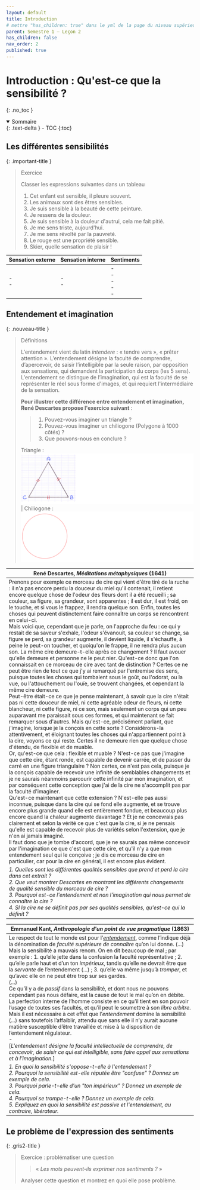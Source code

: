 ```yaml
---
layout: default
title: Introduction
# mettre "has_children: true" dans le yml de la page du niveau supérieur
parent: Semestre 1 – Leçon 2
has_children: false
nav_order: 2
published: true
---
```

# Introduction : Qu'est-ce que la sensibilité ?
{: .no_toc }

<details open markdown="block">
  <summary>
    Sommaire
  </summary>
  {: .text-delta }
- TOC
{:toc}
</details>

## Les différentes sensibilités

{: .important-title }
> Exercice
> 
> Classer les expressions suivantes dans un tableau
> 
> 1. Cet enfant est sensible, il pleure souvent.
> 2. Les animaux sont des êtres sensibles.
> 3. Je suis sensible à la beauté de cette peinture.
> 4. Je ressens de la douleur.
> 5. Je suis sensible à la douleur d'autrui, cela me fait pitié.
> 6. Je me sens triste, aujourd'hui.
> 7. Je me sens révolté par la pauvreté.
> 8. Le rouge est une propriété sensible.
> 9. Skier, quelle sensation de plaisir !


| Sensation externe | Sensation interne | Sentiments                        |
| ----------------- | ----------------- | --------------------------------- |
| - <br />-         | - <br />-         | - <br />- <br />- <br />- <br />- |

## Entendement et imagination

{: .nouveau-title }
> Définitions
> 
> L'entendement vient du latin *intendere* : « tendre vers », « prêter attention ». L’entendement désigne la faculté de comprendre, d’apercevoir, de saisir l’intelligible par la seule raison, par opposition aux sensations, qui demandent la participation du corps (les 5 sens). L'entendement se distingue de l’imagination, qui est la faculté de se représenter le réel sous forme d'images, et qui requiert l'intermédiaire de la sensation.
>
>**Pour illustrer cette différence entre entendement et imagination, René Descartes propose l'exercice suivant** : 
>> 1. Pouvez-vous imaginer un triangle ? 
>> 2. Pouvez-vous imaginer un chiliogone (Polygone à 1000 côtés) ? 
>> 3. Que pouvons-nous en conclure ?
>
>Triangle : ![Alt text](image.png) | Chiliogone : ![Alt text](image-1.png)

| René Descartes, *Méditations métaphysiques* (1641)           |
| ------------------------------------------------------------ |
| Prenons pour exemple ce morceau de cire qui vient d'être tiré de la ruche : il n'a pas encore perdu la douceur du miel qu'il contenait, il retient encore quelque chose de l'odeur des fleurs dont il a été recueilli ; sa couleur, sa figure, sa grandeur, sont apparentes ; il est dur, il est froid, on le touche, et si vous le frappez, il rendra quelque son. Enfin, toutes les choses qui peuvent distinctement faire connaître un corps se rencontrent en celui-ci.<br/>Mais voici que, cependant que je parle, on l'approche du feu : ce qui y restait de sa saveur s'exhale, l'odeur s'évanouit, sa couleur se change, sa figure se perd, sa grandeur augmente, il devient liquide, il s'échauffe, à peine le peut-on toucher, et quoiqu'on le frappe, il ne rendra plus aucun son. La même cire demeure-t-elle après ce changement ? Il faut avouer qu'elle demeure et personne ne le peut nier. Qu'est-ce donc que l'on connaissait en ce morceau de cire avec tant de distinction ? Certes ce ne peut être rien de tout ce que j'y ai remarqué par l'entremise des sens, puisque toutes les choses qui tombaient sous le goût, ou l'odorat, ou la vue, ou l'attouchement ou l'ouïe, se trouvent changées, et cependant la même cire demeure.<br/>Peut-être était-ce ce que je pense maintenant, à savoir que la cire n'était pas ni cette douceur de miel, ni cette agréable odeur de fleurs, ni cette blancheur, ni cette figure, ni ce son, mais seulement un corps qui un peu auparavant me paraissait sous ces formes, et qui maintenant se fait remarquer sous d'autres. Mais qu'est-ce, précisément parlant, que j'imagine, lorsque je la conçois en cette sorte ? Considérons-la attentivement, et éloignant toutes les choses qui n'appartiennent point à la cire, voyons ce qui reste. Certes il ne demeure rien que quelque chose d'étendu, de flexible et de muable. <br/>Or, qu'est-ce que cela : flexible et muable ? N'est-ce pas que j'imagine que cette cire, étant ronde, est capable de devenir carrée, et de passer du carré en une figure triangulaire ? Non certes, ce n'est pas cela, puisque je la conçois capable de recevoir une infinité de semblables changements et je ne saurais néanmoins parcourir cette infinité par mon imagination, et par conséquent cette conception que j'ai de la cire ne s'accomplit pas par la faculté d'imaginer.<br/>Qu'est-ce maintenant que cette extension ? N'est-elle pas aussi inconnue, puisque dans la cire qui se fond elle augmente, et se trouve encore plus grande quand elle est entièrement fondue, et beaucoup plus encore quand la chaleur augmente davantage ? Et je ne concevrais pas clairement et selon la vérité ce que c'est que la cire, si je ne pensais qu'elle est capable de recevoir plus de variétés selon l'extension, que je n'en ai jamais imaginé. <br/>Il faut donc que je tombe d'accord, que je ne saurais pas même concevoir par l'imagination ce que c'est que cette cire, et qu'il n'y a que mon entendement seul qui le conçoive ; je dis ce morceau de cire en particulier, car pour la cire en général, il est encore plus évident. |
| *1. Quelles sont les différentes qualités sensibles que prend et perd la cire dans cet extrait ?*<br />*2. Que veut montrer Descartes en montrant les différents changements de qualité sensible du morceau de cire ?*<br />*3. Pourquoi est-ce l'entendement et non l'imagination qui nous permet de connaître la cire ?*<br />*4. SI la cire ne se définit pas par ses qualités sensibles, qu'est-ce qui la définit ?* |

| Emmanuel Kant, *Anthropologie d'un point de vue pragmatique* (1863) |
| ------------------------------------------------------------ |
| Le respect de tout le monde est pour l’*<u>entendement</u>*, comme l’indique déjà la dénomination de *faculté supérieure de connaître* qu’on lui donne. (...) Mais la sensibilité a mauvais renom. On en dit beaucoup de mal ; par exemple : 1. qu’elle jette dans la confusion la faculté représentative ; 2. qu’elle parle haut et d’un ton *impérieux*, tandis qu’elle ne devrait être que la *servante* de l’entendement (...) ; 3. qu’elle va même jusqu’à *tromper*, et qu’avec elle on ne peut être trop sur ses gardes. <br />(...)<br />Ce qu’il y a de *passif* dans la sensibilité, et dont nous ne pouvons cependant pas nous défaire, est la cause de tout le mal qu’on en débite. La perfection interne de l’homme consiste en ce qu’il tient en son pouvoir l’usage de toutes ses facultés, et qu’il peut le soumettre à son *libre arbitre*. Mais il est nécessaire à cet effet que l’*entendement* domine la sensibilité (...) sans toutefois l’affaiblir, attendu que sans elle il n’y aurait aucune matière susceptible d’être travaillée et mise à la disposition de l’entendement régulateur.<br /> *-* <br> [*L'entendement désigne la faculté intellectuelle de comprendre, de concevoir, de saisir ce qui est intelligible, sans faire appel aux sensations et à l'imagination.*] |
| *1. En quoi la sensibilité s'oppose-t-elle à l'entendement ?*<br />*2. Pourquoi la sensibilité est-elle réputée être "confuse" ? Donnez un exemple de cela.*<br />*3. Pourquoi parle-t-elle d'un "ton impérieux" ? Donnez un exemple de cela.*<br />*4. Pourquoi se trompe-t-elle ? Donnez un exemple de cela.*<br />*5. Expliquez en quoi la sensibilité est passive et l'entendement, au contraire, libérateur.* |

## Le problème de l'expression des sentiments

{: .gris2-title }
>Exercice : problématiser une question
>
>
>>« *Les mots peuvent-ils exprimer nos sentiments ?* »
>
>Analyser cette question et montrez en quoi elle pose problème.



